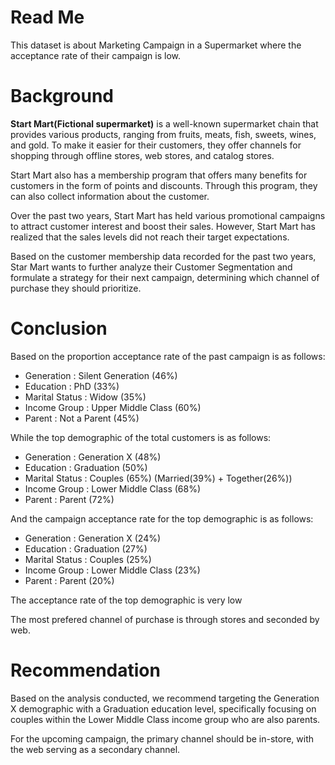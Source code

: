 # **Read Me**
This dataset is about Marketing Campaign in a Supermarket where the acceptance rate of their campaign is low. 

# **Background**
**Start Mart(Fictional supermarket)** is a well-known supermarket chain that provides various products, ranging from fruits, meats, fish, sweets, wines, and gold. To make it easier for their customers, they offer channels for shopping through offline stores, web stores, and catalog stores.

Start Mart also has a membership program that offers many benefits for customers in the form of points and discounts. Through this program, they can also collect information about the customer.

Over the past two years, Start Mart has held various promotional campaigns to attract customer interest and boost their sales. However, Start Mart has realized that the sales levels did not reach their target expectations.

Based on the customer membership data recorded for the past two years, Star Mart wants to further analyze their Customer Segmentation and formulate a strategy for their next campaign, determining which channel of purchase they should prioritize.

# **Conclusion**
Based on the proportion acceptance rate of the past campaign is as follows:

- Generation : Silent Generation (46%)
- Education : PhD (33%)
- Marital Status : Widow (35%)
- Income Group : Upper Middle Class (60%)
- Parent : Not a Parent (45%)

While the top demographic of the total customers is as follows:

- Generation : Generation X (48%)
- Education : Graduation (50%)
- Marital Status : Couples (65%) (Married(39%) + Together(26%))
- Income Group : Lower Middle Class (68%)
- Parent : Parent (72%)

And the campaign acceptance rate for the top demographic is as follows:

- Generation : Generation X (24%)
- Education : Graduation (27%)
- Marital Status : Couples (25%)
- Income Group : Lower Middle Class (23%)
- Parent : Parent (20%)

The acceptance rate of the top demographic is very low


The most prefered channel of purchase is through stores and seconded by web.

# **Recommendation**
Based on the analysis conducted, we recommend targeting the Generation X demographic with a Graduation education level, specifically focusing on couples within the Lower Middle Class income group who are also parents.

For the upcoming campaign, the primary channel should be in-store, with the web serving as a secondary channel.
